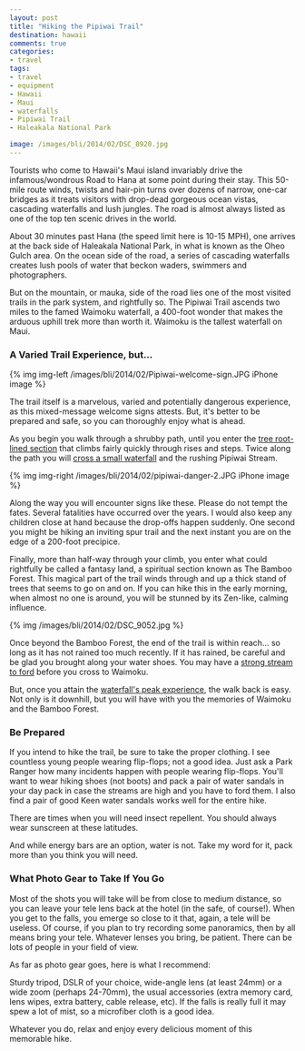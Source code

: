 ```yaml
---
layout: post
title: "Hiking the Pipiwai Trail"
destination: hawaii
comments: true
categories:
- travel
tags:
- travel
- equipment
- Hawaii
- Maui
- waterfalls
- Pipiwai Trail
- Haleakala National Park

image: /images/bli/2014/02/DSC_8920.jpg
---
```


Tourists who come to Hawaii's Maui island invariably drive the infamous/wondrous Road to Hana at some point during their stay. This 50-mile route winds, twists and hair-pin turns over dozens of narrow, one-car bridges as it treats visitors with drop-dead gorgeous ocean vistas, cascading waterfalls and lush jungles. The road is almost always listed as one of the top ten scenic drives in the world. 

<!--more-->

About 30 minutes past Hana (the speed limit here is 10-15 MPH), one arrives at the back side of Haleakala National Park, in what is known as the Oheo Gulch area. On the ocean side of the road, a series of cascading waterfalls creates lush pools of water that beckon waders, swimmers and photographers. 

But on the mountain, or mauka, side of the road lies one of the most visited trails in the park system, and rightfully so. The Pipiwai Trail ascends two miles to the famed Waimoku waterfall, a 400-foot wonder that makes the arduous uphill trek more than worth it. Waimoku is the tallest waterfall on Maui. 

### A Varied Trail Experience, but...

{% img img-left /images/bli/2014/02/Pipiwai-welcome-sign.JPG iPhone image %}

The trail itself is a marvelous, varied and potentially dangerous experience, as this mixed-message welcome signs attests. But, it's better to be prepared and safe, so you can thoroughly enjoy what is ahead. 

As you begin you walk through a shrubby path, until you enter the [tree root-lined section](http://youtu.be/f9CpmXJIeFQ) that climbs fairly quickly through rises and steps. Twice along the path you will [cross a small waterfall](http://youtu.be/3MyyAIH-y_o) and the rushing Pipiwai Stream. 

{% img img-right /images/bli/2014/02/pipiwai-danger-2.JPG iPhone image %}

Along the way you will encounter signs like these. Please do not tempt the fates. Several fatalities have occurred over the years. I would also keep any children close at hand because the drop-offs happen suddenly. One second you might be hiking an inviting spur trail and the next instant you are on the edge of a 200-foot precipice. 

Finally, more than half-way through your climb, you enter what could rightfully be called a fantasy land, a spiritual section known as The Bamboo Forest. This magical part of the trail winds through and up a thick stand of trees that seems to go on and on. If you can hike this in the early morning, when almost no one is around, you will be stunned by its Zen-like, calming influence. 

{% img /images/bli/2014/02/DSC_9052.jpg %}

Once beyond the Bamboo Forest, the end of the trail is within reach... so long as it has not rained too much recently. If it has rained, be careful and be glad you brought along your water shoes. You may have a [strong stream to ford](http://youtu.be/q4nRc3Zz_0E) before you cross to Waimoku. 

But, once you attain the [waterfall's peak experience](http://youtu.be/LCuyLtYRYLY), the walk back is easy. Not only is it downhill, but you will have with you the memories of Waimoku and the Bamboo Forest. 

### Be Prepared

If you intend to hike the trail, be sure to take the proper clothing. I see countless young people wearing flip-flops; not a good idea. Just ask a Park Ranger how many incidents happen with people wearing flip-flops. You'll want to wear hiking shoes (not boots) and pack a pair of water sandals in your day pack in case the streams are high and you have to ford them. I also find a pair of good Keen water sandals works well for the entire hike. 

There are times when you will need insect repellent. You should always wear sunscreen at these latitudes. 

And while energy bars are an option, water is not. Take my word for it, pack more than you think you will need. 

### What Photo Gear to Take If You Go

Most of the shots you will take will be from close to medium distance, so you can leave your tele lens back at the hotel (in the safe, of course!). When you get to the falls, you emerge so close to it that, again, a tele will be useless. Of course, if you plan to try recording some panoramics, then by all means bring your tele. Whatever lenses you bring, be patient. There can be lots of people in your field of view. 

As far as photo gear goes, here is what I recommend:

Sturdy tripod, DSLR of your choice, wide-angle lens (at least 24mm) or a wide zoom (perhaps 24-70mm), the usual accessories (extra memory card, lens wipes, extra battery, cable release, etc). If the falls is really full it may spew a lot of mist, so a microfiber cloth is a good idea.

Whatever you do, relax and enjoy every delicious moment of this memorable hike. 
